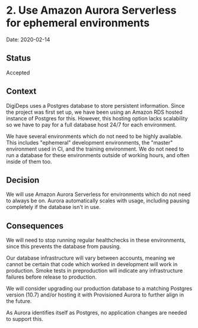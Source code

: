 # 2. Use Amazon Aurora Serverless for ephemeral environments

Date: 2020-02-14

## Status

Accepted

## Context

DigiDeps uses a Postgres database to store persistent information. Since the project was first set up, we have been using an Amazon RDS hosted instance of Postgres for this. However, this hosting option lacks scalability so we have to pay for a full database host 24/7 for each environment.

We have several environments which do not need to be highly available. This includes "ephemeral" development environments, the "master" environment used in CI, and the training environment. We do not need to run a database for these environments outside of working hours, and often inside of them too.

## Decision

We will use Amazon Aurora Serverless for environments which do not need to always be on. Aurora automatically scales with usage, including pausing completely if the database isn't in use.

## Consequences

We will need to stop running regular healthchecks in these environments, since this prevents the database from pausing.

Our database infrastructure will vary between accounts, meaning we cannot be certain that code which worked in development will work in production. Smoke tests in preproduction will indicate any infrastructure failures before release to production.

We will consider upgrading our production database to a matching Postgres version (10.7) and/or hosting it with Provisioned Aurora to further align in the future.

As Aurora identifies itself as Postgres, no application changes are needed to support this.
